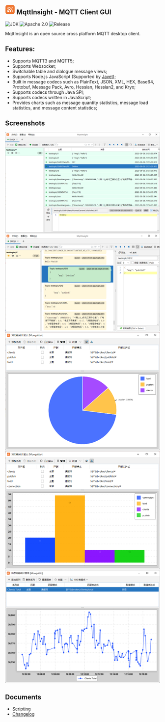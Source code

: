 <img src="assets/logo.png" alt="logo" width="32"/> MqttInsight - MQTT Client GUI
--
![JDK](https://img.shields.io/badge/JDK-17-blue.svg)
![Apache 2.0](https://img.shields.io/badge/Apache-2.0-blue.svg)
![Release](https://img.shields.io/badge/Release-1.1.0-blue.svg)

MqttInsight is an open source cross platform MQTT desktop client.

## Features:

* Supports MQTT3 and MQTT5;
* Supports Websocket;
* Switchable table and dialogue message views;
* Supports Node.js JavaScript (Supported by [Javet](https://github.com/caoccao/Javet));
* Built in message codecs such as PlainText, JSON, XML, HEX, Base64, Protobuf, Message Pack, Avro, Hessian, Hessian2,
  and Kryo;
* Supports codecs through Java SPI;
* Supports codecs written in JavaScript;
* Provides charts such as message quantity statistics, message load statistics, and message content statistics;

## Screenshots

![Screenshot1](screenshots/table_view.png)
![Screenshot1](screenshots/dialogue_view.png)
![Chart1](screenshots/chart1.png)
![Chart2](screenshots/chart2.png)
![Chart3](screenshots/chart3.png)

## Documents

* [Scripting](doc/Scripting.md)
* [Changelog](doc/Changelog.md)
